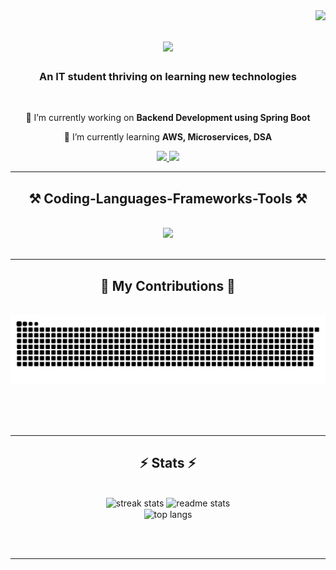 <img align="right" src="https://visitor-badge.laobi.icu/badge?page_id=nvhnam.nvhnam" />

<h1 align="center">
    <img src="https://readme-typing-svg.herokuapp.com/?font=Righteous&size=35&center=true&vCenter=true&width=500&height=70&duration=4000&lines=Hi+!;+I'm+Nam+Nguyen!;" />
</h1>

<h3 align="center">An IT student thriving on learning new technologies</h3>

<br/>

<div align="center">
 
 🔭 I’m currently working on **Backend Development using Spring Boot**
 
 🌱 I’m currently learning **AWS, Microservices, DSA**

 </div>
 
<div align="center"> 
  <a href="mailto:nvhnam01@gmail.com">
    <img src="https://img.shields.io/badge/Gmail-333333?style=for-the-badge&logo=gmail&logoColor=red" />
  </a>
  <a href="https://www.linkedin.com/in/nvhnam01/" target="_blank">
    <img src="https://img.shields.io/badge/LinkedIn-0077B5?style=for-the-badge&logo=linkedin&logoColor=white" target="_blank" />
  </a>
</div>

 <hr/>
 
<h2 align="center">⚒️ Coding-Languages-Frameworks-Tools ⚒️</h2>
<br/>
<div align="center">
    <img src="https://skillicons.dev/icons?i=html,css,javascript,python,java,mysql,vscode,intellij,eclipse,github" />
</div>

<br/>
<hr/>

<div align="center">
  <h2>🐍 My Contributions 🐍</h2>
  <br>
  <img alt="snake eating my contributions" src="https://raw.githubusercontent.com/nvhnam/nvhnam/output/github-contribution-grid-snake.svg" />
  
  <br/><br/><br/>
</div>

<hr/>

<h2 align="center">⚡ Stats ⚡</h2>
<br>
<div align=center>
  <img width=390 src="https://github-readme-streak-stats-nvhnam.vercel.app/?user=nvhnam&count_private=true&theme=react&border_radius=10" alt="streak stats"/>
  <img width=390 src="https://github-readme-stats-nvhnam.vercel.app/api?username=nvhnam&count_private=true&show_icons=true&theme=react&rank_icon=github&border_radius=10" alt="readme stats" />
  <br/>
  <img width=325 align="center" src="https://github-readme-stats-nvhnam.vercel.app/api/top-langs/?username=nvhnam&hide=HTML&langs_count=8&layout=compact&theme=react&border_radius=10&size_weight=0.5&count_weight=0.5&exclude_repo=github-readme-stats" alt="top langs" />
</div>

<br/><br/>

<hr/>


<br/>
